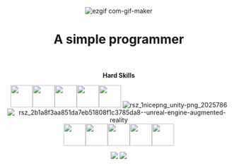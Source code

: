 <div align="center" >

  ![ezgif com-gif-maker](https://user-images.githubusercontent.com/93887465/206977383-3b85b422-7f9b-4002-88a9-47470eab271c.gif)

</div>
    



<h1 align="center">
  A simple programmer
</h1>
 <br/>
<h4 align="center" style="margin-bottom: 0px !important;">
  Hard Skills
</h4>
<div align="center" >

  <img height=50 src="https://cdn.jsdelivr.net/gh/devicons/devicon/icons/html5/html5-original.svg"/><img height=50 src="https://cdn.jsdelivr.net/gh/devicons/devicon/icons/css3/css3-original.svg"/><img height=50 src="https://cdn.jsdelivr.net/gh/devicons/devicon/icons/javascript/javascript-original.svg"/><img height=50 src="https://cdn.jsdelivr.net/gh/devicons/devicon/icons/csharp/csharp-original.svg"/><img height=50 src="https://cdn.jsdelivr.net/gh/devicons/devicon/icons/cplusplus/cplusplus-original.svg"/>
![rsz_1nicepng_unity-png_2025786](https://user-images.githubusercontent.com/93887465/206969495-8fb9fa6b-a6eb-467e-9995-bda2b9cb9b8d.png)
![rsz_2b1a8f3aa851da7eb51808f1c3785da8--unreal-engine-augmented-reality](https://user-images.githubusercontent.com/93887465/206969971-61e9f506-4940-4514-b0d2-8e56736d9a1a.png)<img height=50 src="https://cdn.jsdelivr.net/gh/devicons/devicon/icons/dart/dart-original.svg"/><img height=50 src="https://cdn.jsdelivr.net/gh/devicons/devicon/icons/flutter/flutter-original.svg"/><img height=50 src="https://cdn.jsdelivr.net/gh/devicons/devicon/icons/react/react-original-wordmark.svg"/><img height=50 src="https://cdn.jsdelivr.net/gh/devicons/devicon/icons/git/git-original.svg"/><img height=50 src="https://cdn.jsdelivr.net/gh/devicons/devicon/icons/python/python-original.svg"/>

</div>


<div align="center" >

  <img src="https://github-readme-stats.vercel.app/api/top-langs?username=AlvaroBishop&layout=compact&theme=dark"/>

  <img src="https://github-readme-stats.vercel.app/api?username=AlvaroBishop&show_icons=true&theme=dark"/>

</div>
    






